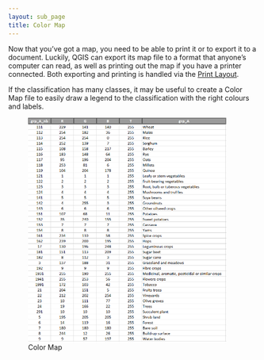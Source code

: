 ```yaml
---
layout: sub_page
title: Color Map
---
```



<a href="https://nicolasdeffense.github.io/eo-toolbox/notebooks/C_Color_Map/color_map.html"> <i class="fas fa-eye fa-lg"></i></a>
<a href="https://nicolasdeffense.github.io/eo-toolbox/notebooks/C_Color_Map/color_map.ipynb"> <i class="fas fa-download fa-lg"></i></a>


Now that you’ve got a map, you need to be able to print it or to export it to a document. Luckily, QGIS can export its map file to a format that anyone’s computer can read, as well as printing out the map if you have a printer connected. Both exporting and printing is handled via the [Print Layout](https://docs.qgis.org/3.16/en/docs/training_manual/map_composer/map_composer.html).

If the classification has many classes, it may be useful to create a Color Map file to easily draw a legend to the classification with the right colours and labels.

<figure class="image">
  <img src="./notebooks/C_Color_Map/figures/color_map_exemple.png" alt="Color Map" width="400">
  <figcaption>Color Map</figcaption>
</figure>